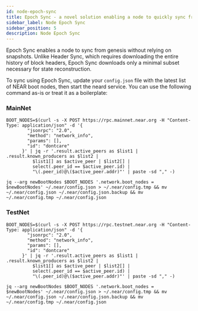 ```yaml
---
id: node-epoch-sync
title: Epoch Sync - a novel solution enabling a node to quickly sync from genesis
sidebar_label: Node Epoch Sync 
sidebar_position: 5
description: Node Epoch Sync
---
```


Epoch Sync enables a node to sync from genesis without relying on snapshots.
Unlike Header Sync, which requires downloading the entire history of block headers, Epoch Sync downloads only a minimal subset necessary for state reconstruction.

To sync using Epoch Sync, update your `config.json` file with the latest list of NEAR boot nodes, then start the neard service.
You can use the following command as-is or treat it as a boilerplate:

### MainNet 

```
BOOT_NODES=$(curl -s -X POST https://rpc.mainnet.near.org -H "Content-Type: application/json" -d '{
        "jsonrpc": "2.0",
        "method": "network_info",
        "params": [],
        "id": "dontcare"
      }' | jq -r '.result.active_peers as $list1 | .result.known_producers as $list2 |
          $list1[] as $active_peer | $list2[] |
          select(.peer_id == $active_peer.id) |
          "\(.peer_id)@\($active_peer.addr)"' | paste -sd "," -)

jq --arg newBootNodes $BOOT_NODES '.network.boot_nodes = $newBootNodes' ~/.near/config.json > ~/.near/config.tmp && mv ~/.near/config.json ~/.near/config.json.backup && mv ~/.near/config.tmp ~/.near/config.json
```

### TestNet

```
BOOT_NODES=$(curl -s -X POST https://rpc.testnet.near.org -H "Content-Type: application/json" -d '{
        "jsonrpc": "2.0",
        "method": "network_info",
        "params": [],
        "id": "dontcare"
      }' | jq -r '.result.active_peers as $list1 | .result.known_producers as $list2 |
          $list1[] as $active_peer | $list2[] |
          select(.peer_id == $active_peer.id) |
          "\(.peer_id)@\($active_peer.addr)"' | paste -sd "," -)

jq --arg newBootNodes $BOOT_NODES '.network.boot_nodes = $newBootNodes' ~/.near/config.json > ~/.near/config.tmp && mv ~/.near/config.json ~/.near/config.json.backup && mv ~/.near/config.tmp ~/.near/config.json
```

